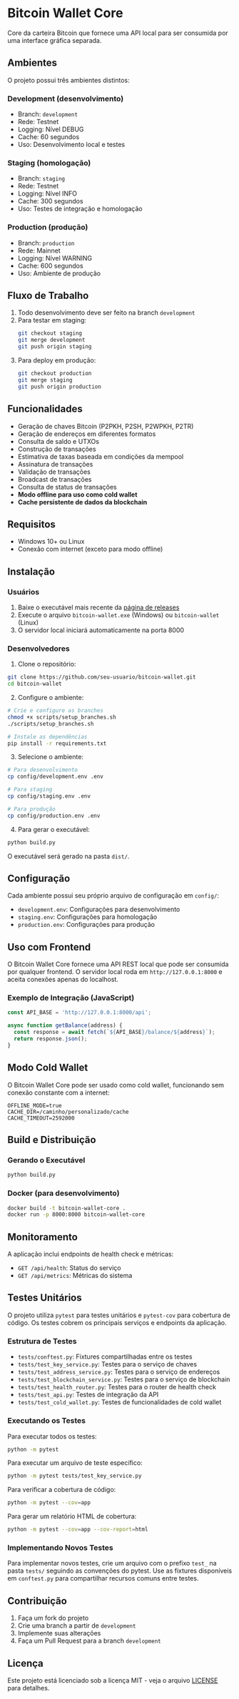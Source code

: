 # Bitcoin Wallet Core

Core da carteira Bitcoin que fornece uma API local para ser consumida por uma interface gráfica separada.

## Ambientes

O projeto possui três ambientes distintos:

### Development (desenvolvimento)
- Branch: `development`
- Rede: Testnet
- Logging: Nível DEBUG
- Cache: 60 segundos
- Uso: Desenvolvimento local e testes

### Staging (homologação)
- Branch: `staging`
- Rede: Testnet
- Logging: Nível INFO
- Cache: 300 segundos
- Uso: Testes de integração e homologação

### Production (produção)
- Branch: `production`
- Rede: Mainnet
- Logging: Nível WARNING
- Cache: 600 segundos
- Uso: Ambiente de produção

## Fluxo de Trabalho

1. Todo desenvolvimento deve ser feito na branch `development`
2. Para testar em staging:
   ```bash
   git checkout staging
   git merge development
   git push origin staging
   ```
3. Para deploy em produção:
   ```bash
   git checkout production
   git merge staging
   git push origin production
   ```

## Funcionalidades

- Geração de chaves Bitcoin (P2PKH, P2SH, P2WPKH, P2TR)
- Geração de endereços em diferentes formatos
- Consulta de saldo e UTXOs
- Construção de transações
- Estimativa de taxas baseada em condições da mempool
- Assinatura de transações
- Validação de transações
- Broadcast de transações
- Consulta de status de transações
- **Modo offline para uso como cold wallet**
- **Cache persistente de dados da blockchain**

## Requisitos

- Windows 10+ ou Linux
- Conexão com internet (exceto para modo offline)

## Instalação

### Usuários
1. Baixe o executável mais recente da [página de releases](https://github.com/seu-usuario/bitcoin-wallet/releases)
2. Execute o arquivo `bitcoin-wallet.exe` (Windows) ou `bitcoin-wallet` (Linux)
3. O servidor local iniciará automaticamente na porta 8000

### Desenvolvedores
1. Clone o repositório:
```bash
git clone https://github.com/seu-usuario/bitcoin-wallet.git
cd bitcoin-wallet
```

2. Configure o ambiente:
```bash
# Crie e configure as branches
chmod +x scripts/setup_branches.sh
./scripts/setup_branches.sh

# Instale as dependências
pip install -r requirements.txt
```

3. Selecione o ambiente:
```bash
# Para desenvolvimento
cp config/development.env .env

# Para staging
cp config/staging.env .env

# Para produção
cp config/production.env .env
```

4. Para gerar o executável:
```bash
python build.py
```

O executável será gerado na pasta `dist/`.

## Configuração

Cada ambiente possui seu próprio arquivo de configuração em `config/`:

- `development.env`: Configurações para desenvolvimento
- `staging.env`: Configurações para homologação
- `production.env`: Configurações para produção

## Uso com Frontend

O Bitcoin Wallet Core fornece uma API REST local que pode ser consumida por qualquer frontend. O servidor local roda em `http://127.0.0.1:8000` e aceita conexões apenas do localhost.

### Exemplo de Integração (JavaScript)
```javascript
const API_BASE = 'http://127.0.0.1:8000/api';

async function getBalance(address) {
  const response = await fetch(`${API_BASE}/balance/${address}`);
  return response.json();
}
```

## Modo Cold Wallet

O Bitcoin Wallet Core pode ser usado como cold wallet, funcionando sem conexão constante com a internet:

```
OFFLINE_MODE=true
CACHE_DIR=/caminho/personalizado/cache
CACHE_TIMEOUT=2592000
```

## Build e Distribuição

### Gerando o Executável
```bash
python build.py
```

### Docker (para desenvolvimento)
```bash
docker build -t bitcoin-wallet-core .
docker run -p 8000:8000 bitcoin-wallet-core
```

## Monitoramento

A aplicação inclui endpoints de health check e métricas:

- `GET /api/health`: Status do serviço
- `GET /api/metrics`: Métricas do sistema

## Testes Unitários

O projeto utiliza `pytest` para testes unitários e `pytest-cov` para cobertura de código. Os testes cobrem os principais serviços e endpoints da aplicação.

### Estrutura de Testes

- `tests/conftest.py`: Fixtures compartilhadas entre os testes
- `tests/test_key_service.py`: Testes para o serviço de chaves
- `tests/test_address_service.py`: Testes para o serviço de endereços
- `tests/test_blockchain_service.py`: Testes para o serviço de blockchain
- `tests/test_health_router.py`: Testes para o router de health check
- `tests/test_api.py`: Testes de integração da API
- `tests/test_cold_wallet.py`: Testes de funcionalidades de cold wallet

### Executando os Testes

Para executar todos os testes:

```bash
python -m pytest
```

Para executar um arquivo de teste específico:

```bash
python -m pytest tests/test_key_service.py
```

Para verificar a cobertura de código:

```bash
python -m pytest --cov=app
```

Para gerar um relatório HTML de cobertura:

```bash
python -m pytest --cov=app --cov-report=html
```

### Implementando Novos Testes

Para implementar novos testes, crie um arquivo com o prefixo `test_` na pasta `tests/` seguindo as convenções do pytest. Use as fixtures disponíveis em `conftest.py` para compartilhar recursos comuns entre testes.

## Contribuição

1. Faça um fork do projeto
2. Crie uma branch a partir de `development`
3. Implemente suas alterações
4. Faça um Pull Request para a branch `development`

## Licença

Este projeto está licenciado sob a licença MIT - veja o arquivo [LICENSE](LICENSE) para detalhes. 